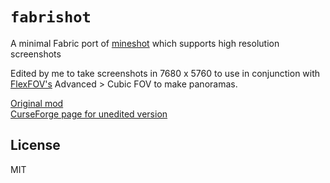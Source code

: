 # `fabrishot`
A minimal Fabric port of [mineshot](https://github.com/ata4/mineshot) which supports high resolution screenshots

Edited by me to take screenshots in 7680 x 5760 to use in conjunction with [FlexFOV's](https://www.curseforge.com/minecraft/mc-mods/flex-fov) Advanced > Cubic FOV to make panoramas.

[Original mod](https://github.com/ramidzkh/fabrishot)\
[CurseForge page for unedited version](https://www.curseforge.com/minecraft/mc-mods/fabrishot)

## License
MIT
